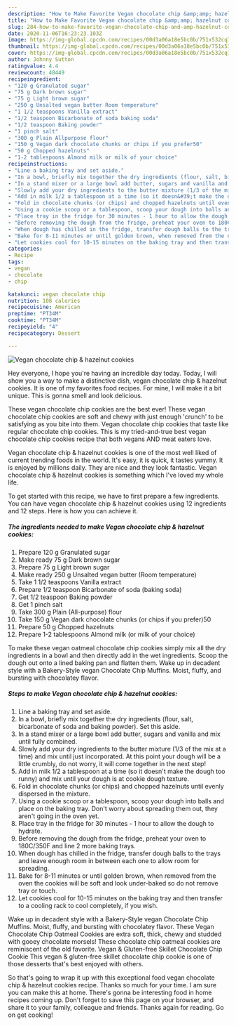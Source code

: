 ```yaml
---
description: "How to Make Favorite Vegan chocolate chip &amp;amp; hazelnut cookies"
title: "How to Make Favorite Vegan chocolate chip &amp;amp; hazelnut cookies"
slug: 284-how-to-make-favorite-vegan-chocolate-chip-and-amp-hazelnut-cookies
date: 2020-11-06T16:23:23.103Z
image: https://img-global.cpcdn.com/recipes/00d3a06a18e5bc0b/751x532cq70/vegan-chocolate-chip-hazelnut-cookies-recipe-main-photo.jpg
thumbnail: https://img-global.cpcdn.com/recipes/00d3a06a18e5bc0b/751x532cq70/vegan-chocolate-chip-hazelnut-cookies-recipe-main-photo.jpg
cover: https://img-global.cpcdn.com/recipes/00d3a06a18e5bc0b/751x532cq70/vegan-chocolate-chip-hazelnut-cookies-recipe-main-photo.jpg
author: Johnny Sutton
ratingvalue: 4.4
reviewcount: 48449
recipeingredient:
- "120 g Granulated sugar"
- "75 g Dark brown sugar"
- "75 g Light brown sugar"
- "250 g Unsalted vegan butter Room temperature"
- "1 1/2 teaspoons Vanilla extract"
- "1/2 teaspoon Bicarbonate of soda baking soda"
- "1/2 teaspoon Baking powder"
- "1 pinch salt"
- "300 g Plain Allpurpose flour"
- "150 g Vegan dark chocolate chunks or chips if you prefer50"
- "50 g Chopped hazelnuts"
- "1-2 tablespoons Almond milk or milk of your choice"
recipeinstructions:
- "Line a baking tray and set aside."
- "In a bowl, briefly mix together the dry ingredients (flour, salt, bicarbonate of soda and baking powder). Set this aside."
- "In a stand mixer or a large bowl add butter, sugars and vanilla and mix until fully combined."
- "Slowly add your dry ingredients to the butter mixture (1/3 of the mix at a time) and mix until just incorporated. At this point your dough will be a little crumbly, do not worry, it will come together in the next step!"
- "Add in milk 1/2 a tablespoon at a time (so it doesn&#39;t make the dough too runny) and mix until your dough is at cookie dough texture."
- "Fold in chocolate chunks (or chips) and chopped hazelnuts until evenly dispersed in the mixture."
- "Using a cookie scoop or a tablespoon, scoop your dough into balls and place on the baking tray. Don&#39;t worry about spreading them out, they aren&#39;t going in the oven yet."
- "Place tray in the fridge for 30 minutes - 1 hour to allow the dough to hydrate."
- "Before removing the dough from the fridge, preheat your oven to 180C/350F and line 2 more baking trays."
- "When dough has chilled in the fridge, transfer dough balls to the trays and leave enough room in between each one to allow room for spreading."
- "Bake for 8-11 minutes or until golden brown, when removed from the oven the cookies will be soft and look under-baked so do not remove tray or touch."
- "Let cookies cool for 10-15 minutes on the baking tray and then transfer to a cooling rack to cool completely, if you wish."
categories:
- Recipe
tags:
- vegan
- chocolate
- chip

katakunci: vegan chocolate chip 
nutrition: 108 calories
recipecuisine: American
preptime: "PT34M"
cooktime: "PT34M"
recipeyield: "4"
recipecategory: Dessert

---
```



![Vegan chocolate chip &amp; hazelnut cookies](https://img-global.cpcdn.com/recipes/00d3a06a18e5bc0b/751x532cq70/vegan-chocolate-chip-hazelnut-cookies-recipe-main-photo.jpg)

Hey everyone, I hope you're having an incredible day today. Today, I will show you a way to make a distinctive dish, vegan chocolate chip &amp; hazelnut cookies. It is one of my favorites food recipes. For mine, I will make it a bit unique. This is gonna smell and look delicious.

These vegan chocolate chip cookies are the best ever! These vegan chocolate chip cookies are soft and chewy with just enough &#39;crunch&#39; to be satisfying as you bite into them. Vegan chocolate chip cookies that taste like regular chocolate chip cookies. This is my tried-and-true best vegan chocolate chip cookies recipe that both vegans AND meat eaters love.

Vegan chocolate chip &amp; hazelnut cookies is one of the most well liked of current trending foods in the world. It's easy, it is quick, it tastes yummy. It is enjoyed by millions daily. They are nice and they look fantastic. Vegan chocolate chip &amp; hazelnut cookies is something which I've loved my whole life.


To get started with this recipe, we have to first prepare a few ingredients. You can have vegan chocolate chip &amp; hazelnut cookies using 12 ingredients and 12 steps. Here is how you can achieve it.

<!--inarticleads1-->

##### The ingredients needed to make Vegan chocolate chip &amp; hazelnut cookies:

1. Prepare 120 g Granulated sugar
1. Make ready 75 g Dark brown sugar
1. Prepare 75 g Light brown sugar
1. Make ready 250 g Unsalted vegan butter (Room temperature)
1. Take 1 1/2 teaspoons Vanilla extract
1. Prepare 1/2 teaspoon Bicarbonate of soda (baking soda)
1. Get 1/2 teaspoon Baking powder
1. Get 1 pinch salt
1. Take 300 g Plain (All-purpose) flour
1. Take 150 g Vegan dark chocolate chunks (or chips if you prefer)50
1. Prepare 50 g Chopped hazelnuts
1. Prepare 1-2 tablespoons Almond milk (or milk of your choice)


To make these vegan oatmeal chocolate chip cookies simply mix all the dry ingredients in a bowl and then directly add in the wet ingredients. Scoop the dough out onto a lined baking pan and flatten them. Wake up in decadent style with a Bakery-Style vegan Chocolate Chip Muffins. Moist, fluffy, and bursting with chocolatey flavor. 

<!--inarticleads2-->

##### Steps to make Vegan chocolate chip &amp; hazelnut cookies:

1. Line a baking tray and set aside.
1. In a bowl, briefly mix together the dry ingredients (flour, salt, bicarbonate of soda and baking powder). Set this aside.
1. In a stand mixer or a large bowl add butter, sugars and vanilla and mix until fully combined.
1. Slowly add your dry ingredients to the butter mixture (1/3 of the mix at a time) and mix until just incorporated. At this point your dough will be a little crumbly, do not worry, it will come together in the next step!
1. Add in milk 1/2 a tablespoon at a time (so it doesn&#39;t make the dough too runny) and mix until your dough is at cookie dough texture.
1. Fold in chocolate chunks (or chips) and chopped hazelnuts until evenly dispersed in the mixture.
1. Using a cookie scoop or a tablespoon, scoop your dough into balls and place on the baking tray. Don&#39;t worry about spreading them out, they aren&#39;t going in the oven yet.
1. Place tray in the fridge for 30 minutes - 1 hour to allow the dough to hydrate.
1. Before removing the dough from the fridge, preheat your oven to 180C/350F and line 2 more baking trays.
1. When dough has chilled in the fridge, transfer dough balls to the trays and leave enough room in between each one to allow room for spreading.
1. Bake for 8-11 minutes or until golden brown, when removed from the oven the cookies will be soft and look under-baked so do not remove tray or touch.
1. Let cookies cool for 10-15 minutes on the baking tray and then transfer to a cooling rack to cool completely, if you wish.


Wake up in decadent style with a Bakery-Style vegan Chocolate Chip Muffins. Moist, fluffy, and bursting with chocolatey flavor. These Vegan Chocolate Chip Oatmeal Cookies are extra soft, thick, chewy and studded with gooey chocolate morsels! These chocolate chip oatmeal cookies are reminiscent of the old favorite. Vegan &amp; Gluten-free Skillet Chocolate Chip Cookie This vegan &amp; gluten-free skillet chocolate chip cookie is one of those desserts that&#39;s best enjoyed with others. 

So that's going to wrap it up with this exceptional food vegan chocolate chip &amp; hazelnut cookies recipe. Thanks so much for your time. I am sure you can make this at home. There's gonna be interesting food in home recipes coming up. Don't forget to save this page on your browser, and share it to your family, colleague and friends. Thanks again for reading. Go on get cooking!
